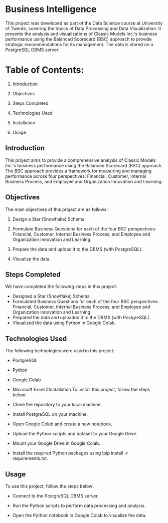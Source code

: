 # Business Intelligence
This project was developed as part of the Data Science course at University of Twente, covering the topics of Data Processing and Data Visualization. It presents the analysis and visualizations of Classic Models Inc.'s business performance using the Balanced Scorecard (BSC) approach to provide strategic recommendations for its management. The data is stored on a PostgreSQL DBMS server.

# Table of Contents:
1. Introduction

2. Objectives

3. Steps Completed

4. Technologies Used

5. Installation

6. Usage

## Introduction
This project aims to provide a comprehensive analysis of Classic Models Inc.'s business performance using the Balanced Scorecard (BSC) approach. The BSC approach provides a framework for measuring and managing performance across four perspectives: Financial, Customer, Internal Business Process, and Employee and Organization Innovation and Learning.

## Objectives
The main objectives of this project are as follows:

1. Design a Star (Snowflake) Schema

2. Formulate Business Questions for each of the four BSC perspectives: Financial, Customer, Internal Business Process, and Employee and Organization Innovation and Learning.

3. Prepare the data and upload it to the DBMS (with PostgreSQL).

4. Visualize the data.

## Steps Completed
We have completed the following steps in this project:

- Designed a Star (Snowflake) Schema
- Formulated Business Questions for each of the four BSC perspectives: Financial, Customer, Internal Business Process, and Employee and Organization Innovation and Learning.
- Prepared the data and uploaded it to the DBMS (with PostgreSQL).
- Visualized the data using Python in Google Colab.
## Technologies Used
The following technologies were used in this project:

- PostgreSQL

- Python

- Google Colab

- Microsoft Excel
#Installation
To install this project, follow the steps below:

- Clone the repository to your local machine.

- Install PostgreSQL on your machine.

- Open Google Colab and create a new notebook.

- Upload the Python scripts and dataset to your Google Drive.

- Mount your Google Drive in Google Colab.

- Install the required Python packages using !pip install -r requirements.txt.
## Usage
To use this project, follow the steps below:

- Connect to the PostgreSQL DBMS server.

- Run the Python scripts to perform data processing and analysis.

- Open the Python notebook in Google Colab to visualize the data.

